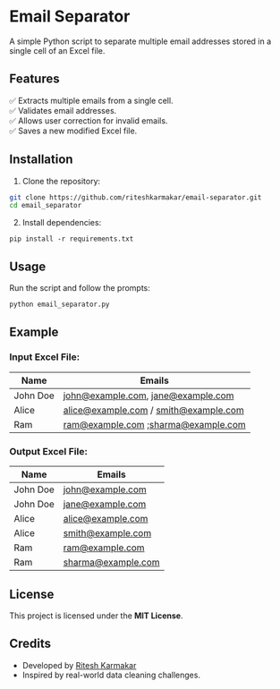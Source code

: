 # Email Separator

A simple Python script to separate multiple email addresses stored in a single cell of an Excel file.

## Features
✅ Extracts multiple emails from a single cell.  
✅ Validates email addresses.  
✅ Allows user correction for invalid emails.  
✅ Saves a new modified Excel file.  

## Installation

1. Clone the repository:
```bash
git clone https://github.com/riteshkarmakar/email-separator.git
cd email_separator
```

2. Install dependencies:
```
pip install -r requirements.txt
```

## Usage

Run the script and follow the prompts:
```
python email_separator.py
```

## Example

### Input Excel File:
| Name      | Emails                                |
|-----------|---------------------------------------|
| John Doe  | john@example.com, jane@example.com    |
| Alice     | alice@example.com / smith@example.com |
| Ram     | ram@example.com ;sharma@example.com     |

### Output Excel File:
| Name      | Emails                                |
|-----------|---------------------------------------|
| John Doe  | john@example.com                      |
| John Doe  | jane@example.com                      |
| Alice     | alice@example.com                     |
| Alice     | smith@example.com                     |
| Ram       | ram@example.com                       |
| Ram       | sharma@example.com                    |


## License
This project is licensed under the **MIT License**.

## Credits
- Developed by [Ritesh Karmakar](https://github.com/riteshkarmakar)
- Inspired by real-world data cleaning challenges.